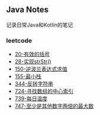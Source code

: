 ## Java Notes
记录日常Java和Kotlin的笔记

### leetcode
* [20-有效的括号](md/leetcode/20-有效的括号.md)
* [28-实现strStr()](md/leetcode/28-实现strStr().md)
* [150-逆波兰表达式求值](md/leetcode/150-逆波兰表达式求值.md)
* [155-最小栈](md/leetcode/155-最小栈.md)
* [344-反转字符串](md/leetcode/344-反转字符串.md)
* [724-寻找数组的中心索引](md/leetcode/724-寻找数组的中心索引.md)
* [739-每日温度](md/leetcode/739-每日温度.md)
* [747-至少是其他数字两倍的最大数](md/leetcode/747-至少是其他数字两倍的最大数.md)